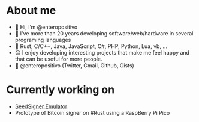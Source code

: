 # About me
- 👋 Hi, I’m @enteropositivo
- :date: I've more than 20 years developing software/web/hardware in several programing languages
- :scroll: Rust, C/C++, Java, JavaScript, C#, PHP, Python, Lua, vb, ...
- :blush: I enjoy developing interesting projects that make me feel happy and that can be useful for more people.
- 📧 @enteropositivo (Twitter, Gmail, Github, Gists)

<!---
enteropositivo/enteropositivo is a ✨ special ✨ repository because its `README.md` (this file) appears on your GitHub profile.
You can click the Preview link to take a look at your changes.
--->

# Currently working on
- [SeedSigner Emulator](https://github.com/enteropositivo/seedsigner-emulator)
- Prototype of Bitcoin signer on #Rust using a RaspBerry Pi Pico 
